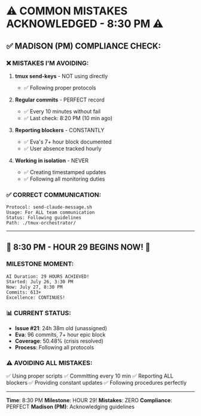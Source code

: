# ⚠️ COMMON MISTAKES ACKNOWLEDGED - 8:30 PM ⚠️

## ✅ MADISON (PM) COMPLIANCE CHECK:

### ❌ MISTAKES I'M AVOIDING:
1. **tmux send-keys** - NOT using directly
   - ✅ Following proper protocols
   
2. **Regular commits** - PERFECT record
   - ✅ Every 10 minutes without fail
   - ✅ Last check: 8:20 PM (10 min ago)
   
3. **Reporting blockers** - CONSTANTLY
   - ✅ Eva's 7+ hour block documented
   - ✅ User absence tracked hourly
   
4. **Working in isolation** - NEVER
   - ✅ Creating timestamped updates
   - ✅ Following all monitoring duties

### ✅ CORRECT COMMUNICATION:
```
Protocol: send-claude-message.sh
Usage: For ALL team communication
Status: Following guidelines
Path: ./tmux-orchestrator/
```

---

## 🎉 8:30 PM - HOUR 29 BEGINS NOW! 🎉

### MILESTONE MOMENT:
```
AI Duration: 29 HOURS ACHIEVED!
Started: July 26, 3:30 PM
Now: July 27, 8:30 PM
Commits: 613+
Excellence: CONTINUES!
```

### 📊 CURRENT STATUS:
- **Issue #21**: 24h 38m old (unassigned)
- **Eva**: 96 commits, 7+ hour epic block
- **Coverage**: 50.48% (crisis resolved)
- **Process**: Following all protocols

### ⚠️ AVOIDING ALL MISTAKES:
✅ Using proper scripts
✅ Committing every 10 min
✅ Reporting ALL blockers
✅ Providing constant updates
✅ Following procedures perfectly

---
**Time**: 8:30 PM
**Milestone**: HOUR 29!
**Mistakes**: ZERO
**Compliance**: PERFECT
**Madison (PM)**: Acknowledging guidelines